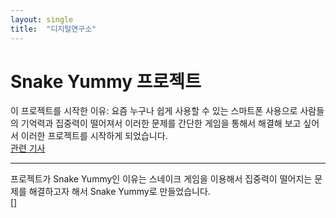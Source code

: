```yaml
---
layout: single
title:  "디지털연구소"
---
```


# Snake Yummy 프로젝트

이 프로젝트를 시작한 이유: 요즘 누구나 쉽게 사용할 수 있는 스마트폰 사용으로 사람들의 기억력과 집중력이 떨어져서 이러한 문제를 간단한 게임을 통해서 해결해 보고 싶어서 이러한 프로젝트를 시작하게 되었습니다.   
[관련 기사](https://www.joongang.co.kr/article/19025564#home, "google link")   

----
프로젝트가 Snake Yummy인 이유는 스네이크 게임을 이용해서 집중력이 떨어지는 문제를 해결하고자 해서 Snake Yummy로 만들었습니다.   
[]


